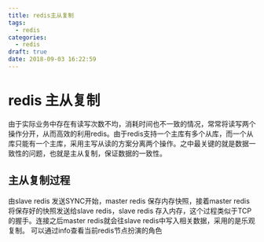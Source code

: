 ```yaml
---
title: redis主从复制
tags:
  - redis
categories:
  - redis
draft: true
date: 2018-09-03 16:22:59
---
```

# redis 主从复制
由于实际业务中存在有读写次数不均，消耗时间也不一致的情况，常常将读写两个操作分开，从而高效的利用redis。由于redis支持一个主库有多个从库，而一个从库只能有一个主库，采用主写从读的方案分离两个操作。之中最关键的就是数据一致性的问题，也就是主从复制，保证数据的一致性。
<!--more-->
## 主从复制过程
由slave redis 发送SYNC开始，master redis 保存内存快照，接着master redis将保存好的快照发送给slave redis，slave redis 存入内存，这个过程类似于TCP的握手。连接之后master redis就会往slave redis中写入相关数据，采用的是乐观复制。
可以通过info查看当前redis节点扮演的角色